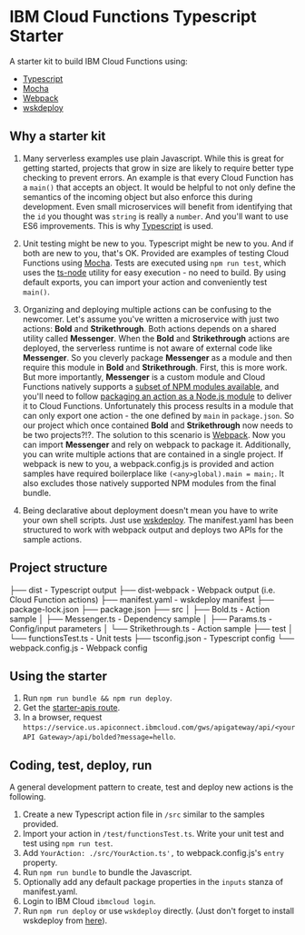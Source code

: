 # IBM Cloud Functions Typescript Starter

A starter kit to build IBM Cloud Functions using:
- [Typescript](https://www.typescriptlang.org/)
- [Mocha](https://mochajs.org/)
- [Webpack](https://webpack.js.org/)
- [wskdeploy](https://github.com/apache/incubator-openwhisk-wskdeploy)

## Why a starter kit

1. Many serverless examples use plain Javascript. While this is great for getting started, projects that grow in size are likely to require better type checking to prevent errors. An example is that every Cloud Function has a `main()` that accepts an object. It would be helpful to not only define the semantics of the incoming object but also enforce this during development. Even small microservices will benefit from identifying that the `id` you thought was `string` is really a `number`. And you'll want to use ES6 improvements. This is why [Typescript](https://www.typescriptlang.org/) is used.

2. Unit testing might be new to you. Typescript might be new to you. And if both are new to you, that's OK. Provided are examples of testing Cloud Functions using [Mocha](https://mochajs.org/). Tests are executed using `npm run test`, which uses the [ts-node](https://github.com/TypeStrong/ts-node) utility for easy execution - no need to build. By using default exports, you can import your action and conveniently test `main()`.

3. Organizing and deploying multiple actions can be confusing to the newcomer. Let's assume you've written a microservice with just two actions: **Bold** and **Strikethrough**. Both actions depends on a shared utility called **Messenger**.
When the **Bold** and **Strikethrough** actions are deployed, the serverless runtime is not aware of external code like **Messenger**. So you cleverly package **Messenger** as a module and then require this module in **Bold** and **Strikethrough**. First, this is more work. But more importantly, **Messenger** is a custom module and Cloud Functions natively supports a [subset of NPM modules available](https://console.bluemix.net/docs/openwhisk/openwhisk_reference.html#openwhisk_ref_javascript_environments_8), and you'll need to follow [packaging an action as a Node.js module](https://console.bluemix.net/docs/openwhisk/openwhisk_actions.html#openwhisk_js_packaged_action) to deliver it to Cloud Functions. Unfortunately this process results in a module that can only export one action - the one defined by `main` in `package.json`. So our project which once contained **Bold** and **Strikethrough** now needs to be two projects?!?.
The solution to this scenario is [Webpack](https://webpack.js.org/). Now you can import **Messenger** and rely on webpack to package it. Additionally, you can write multiple actions that are contained in a single project. If webpack is new to you, a webpack.config.js is provided and action samples have required boilerplace like `(<any>global).main = main;`. It also excludes those natively supported NPM modules from the final bundle.

4. Being declarative about deployment doesn't mean you have to write your own shell scripts. Just use [wskdeploy](https://github.com/apache/incubator-openwhisk-wskdeploy). The manifest.yaml has been structured to work with webpack output and deploys two APIs for the sample actions.

## Project structure

├── dist - Typescript output
├── dist-webpack - Webpack output (i.e. Cloud Function actions)
├── manifest.yaml - wskdeploy manifest
├── package-lock.json
├── package.json
├── src
│   ├── Bold.ts - Action sample
│   ├── Messenger.ts - Dependency sample
│   ├── Params.ts - Config/input parameters
│   └── Strikethrough.ts - Action sample
├── test
│   └── functionsTest.ts - Unit tests
├── tsconfig.json - Typescript config
└── webpack.config.js - Webpack config

## Using the starter

1. Run `npm run bundle && npm run deploy`.
2. Get the [starter-apis route](https://console.bluemix.net/openwhisk/apimanagement).
3. In a browser, request `https://service.us.apiconnect.ibmcloud.com/gws/apigateway/api/<your API Gateway>/api/bolded?message=hello`.

## Coding, test, deploy, run

A general development pattern to create, test and deploy new actions is the following.

1. Create a new Typescript action file in `/src` similar to the samples provided.
2. Import your action in `/test/functionsTest.ts`. Write your unit test and test using `npm run test`.
3. Add `YourAction: ./src/YourAction.ts',` to webpack.config.js's `entry` property.
4. Run `npm run bundle` to bundle the Javascript.
6. Optionally add any default package properties in the `inputs` stanza of manifest.yaml.
7. Login to IBM Cloud `ibmcloud login`.
8. Run `npm run deploy` or use `wskdeploy` directly. (Just don't forget to install wskdeploy from [here](https://github.com/apache/incubator-openwhisk-wskdeploy/releases)).
